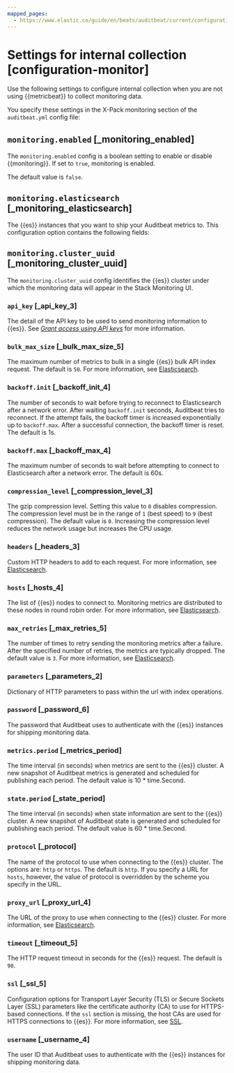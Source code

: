 ```yaml
---
mapped_pages:
  - https://www.elastic.co/guide/en/beats/auditbeat/current/configuration-monitor.html
---
```


# Settings for internal collection [configuration-monitor]

Use the following settings to configure internal collection when you are not using {{metricbeat}} to collect monitoring data.

You specify these settings in the X-Pack monitoring section of the `auditbeat.yml` config file:

## `monitoring.enabled` [_monitoring_enabled]

The `monitoring.enabled` config is a boolean setting to enable or disable {{monitoring}}. If set to `true`, monitoring is enabled.

The default value is `false`.


## `monitoring.elasticsearch` [_monitoring_elasticsearch]

The {{es}} instances that you want to ship your Auditbeat metrics to. This configuration option contains the following fields:


## `monitoring.cluster_uuid` [_monitoring_cluster_uuid]

The `monitoring.cluster_uuid` config identifies the {{es}} cluster under which the monitoring data will appear in the Stack Monitoring UI.

### `api_key` [_api_key_3]

The detail of the API key to be used to send monitoring information to {{es}}. See [*Grant access using API keys*](/reference/auditbeat/beats-api-keys.md) for more information.


### `bulk_max_size` [_bulk_max_size_5]

The maximum number of metrics to bulk in a single {{es}} bulk API index request. The default is `50`. For more information, see [Elasticsearch](/reference/auditbeat/elasticsearch-output.md).


### `backoff.init` [_backoff_init_4]

The number of seconds to wait before trying to reconnect to Elasticsearch after a network error. After waiting `backoff.init` seconds, Auditbeat tries to reconnect. If the attempt fails, the backoff timer is increased exponentially up to `backoff.max`. After a successful connection, the backoff timer is reset. The default is 1s.


### `backoff.max` [_backoff_max_4]

The maximum number of seconds to wait before attempting to connect to Elasticsearch after a network error. The default is 60s.


### `compression_level` [_compression_level_3]

The gzip compression level. Setting this value to `0` disables compression. The compression level must be in the range of `1` (best speed) to `9` (best compression). The default value is `0`. Increasing the compression level reduces the network usage but increases the CPU usage.


### `headers` [_headers_3]

Custom HTTP headers to add to each request. For more information, see [Elasticsearch](/reference/auditbeat/elasticsearch-output.md).


### `hosts` [_hosts_4]

The list of {{es}} nodes to connect to. Monitoring metrics are distributed to these nodes in round robin order. For more information, see [Elasticsearch](/reference/auditbeat/elasticsearch-output.md).


### `max_retries` [_max_retries_5]

The number of times to retry sending the monitoring metrics after a failure. After the specified number of retries, the metrics are typically dropped. The default value is `3`. For more information, see [Elasticsearch](/reference/auditbeat/elasticsearch-output.md).


### `parameters` [_parameters_2]

Dictionary of HTTP parameters to pass within the url with index operations.


### `password` [_password_6]

The password that Auditbeat uses to authenticate with the {{es}} instances for shipping monitoring data.


### `metrics.period` [_metrics_period]

The time interval (in seconds) when metrics are sent to the {{es}} cluster. A new snapshot of Auditbeat metrics is generated and scheduled for publishing each period. The default value is 10 * time.Second.


### `state.period` [_state_period]

The time interval (in seconds) when state information are sent to the {{es}} cluster. A new snapshot of Auditbeat state is generated and scheduled for publishing each period. The default value is 60 * time.Second.


### `protocol` [_protocol]

The name of the protocol to use when connecting to the {{es}} cluster. The options are: `http` or `https`. The default is `http`. If you specify a URL for `hosts`, however, the value of protocol is overridden by the scheme you specify in the URL.


### `proxy_url` [_proxy_url_4]

The URL of the proxy to use when connecting to the {{es}} cluster. For more information, see [Elasticsearch](/reference/auditbeat/elasticsearch-output.md).


### `timeout` [_timeout_5]

The HTTP request timeout in seconds for the {{es}} request. The default is `90`.


### `ssl` [_ssl_5]

Configuration options for Transport Layer Security (TLS) or Secure Sockets Layer (SSL) parameters like the certificate authority (CA) to use for HTTPS-based connections. If the `ssl` section is missing, the host CAs are used for HTTPS connections to {{es}}. For more information, see [SSL](/reference/auditbeat/configuration-ssl.md).


### `username` [_username_4]

The user ID that Auditbeat uses to authenticate with the {{es}} instances for shipping monitoring data.



